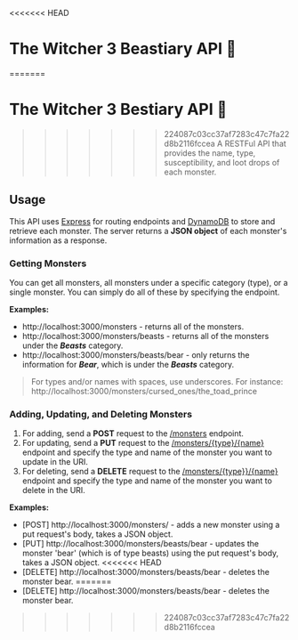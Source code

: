<<<<<<< HEAD
# The Witcher 3 Beastiary API 🐺
=======
# The Witcher 3 Bestiary API 🐺
>>>>>>> 224087c03cc37af7283c47c7fa22d8b2116fccea
A RESTFul API that provides the name, type, susceptibility, and loot drops of each monster.
## Usage
This API uses [Express](https://expressjs.com/) for routing endpoints and [DynamoDB](https://aws.amazon.com/dynamodb/) to store and retrieve each monster.
The server returns a **JSON object** of each monster's information as a response.

### Getting Monsters

You can get all monsters, all monsters under a specific category (type), or a single monster. You can simply do all of these by specifying the endpoint. 

**Examples:**
* http://localhost:3000/monsters - returns all of the monsters.
* http://localhost:3000/monsters/beasts - returns all of the monsters under the ***Beasts*** category.
* http://localhost:3000/monsters/beasts/bear - only returns the information for ***Bear***, which is under the ***Beasts*** category.

> For types and/or names with spaces, use underscores. For instance:<br>
> http://localhost:3000/monsters/cursed_ones/the_toad_prince


### Adding, Updating, and Deleting Monsters

1. For adding, send a **POST** request to the [/monsters]() endpoint.
2. For updating, send a **PUT** request to the [/monsters/{type}/{name}]() endpoint and specify the type and name of the monster you want to update in the URI.
3. For deleting, send a **DELETE** request to the [/monsters/{type}}/{name}]() endpoint and specify the type and name of the monster you want to delete in the URI.


**Examples:**
* [POST] http://localhost:3000/monsters/  - adds a new monster using a put request's body, takes a JSON object.
* [PUT] http://localhost:3000/monsters/beasts/bear - updates the monster 'bear' (which is of type beasts) using the put request's body, takes a JSON object.
<<<<<<< HEAD
* [DELETE] http://localhost:3000/monsters/beasts/bear - deletes the monster bear.
=======
* [DELETE] http://localhost:3000/monsters/beasts/bear - deletes the monster bear.
>>>>>>> 224087c03cc37af7283c47c7fa22d8b2116fccea

